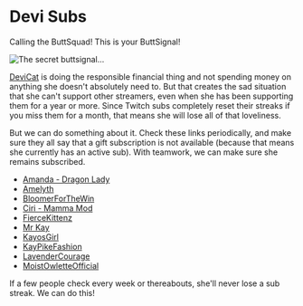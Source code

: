 # Devi Subs

Calling the ButtSquad! This is your ButtSignal!

![The secret buttsignal...](https://static-cdn.jtvnw.net/emoticons/v1/1293027/3.0)

[DeviCat](https://twitch.tv/devicat) is doing the responsible financial thing and not
spending money on anything she doesn't absolutely need to. But that creates the sad
situation that she can't support other streamers, even when she has been supporting
them for a year or more. Since Twitch subs completely reset their streaks if you miss
them for a month, that means she will lose all of that loveliness.

But we can do something about it. Check these links periodically, and make sure they
all say that a gift subscription is not available (because that means she currently
has an active sub). With teamwork, we can make sure she remains subscribed.

* [Amanda - Dragon Lady](https://www.twitch.tv/products/adufresne99?recipient=devicat)
* [Amelyth](https://www.twitch.tv/products/amelyth?recipient=devicat)
* [BloomerForTheWin](https://www.twitch.tv/products/bloomerforthewin?recipient=devicat)
* [Ciri - Mamma Mod](https://www.twitch.tv/products/ciri_ion?recipient=devicat)
* [FierceKittenz](https://www.twitch.tv/products/fiercekittenz?recipient=devicat)
* [Mr Kay](https://www.twitch.tv/products/kayos198?recipient=devicat)
* [KayosGirl](https://www.twitch.tv/products/kayosgirl?recipient=devicat)
* [KayPikeFashion](https://www.twitch.tv/products/kaypikefashion?recipient=devicat)
* [LavenderCourage](https://www.twitch.tv/products/lavendercourage?recipient=devicat)
* [MoistOwletteOfficial](https://www.twitch.tv/products/burningoil?recipient=devicat)

If a few people check every week or thereabouts, she'll never lose a sub streak. We can
do this!
